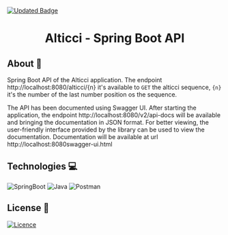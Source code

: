 [![Updated Badge](https://badges.pufler.dev/updated/MateusFS99/RecipeBook-ASP.NET)](https://github.com/MateusFS99/RecipeBook-ASP.NET/commits/main)

<h1 align="center">Alticci - Spring Boot API</h1>

## About 🎯

Spring Boot API of the Alticci application. The endpoint http://localhost:8080/alticci/{n} it's available to ``GET`` the alticci sequence, ``{n}`` it's the number of the last number position os the sequence.

The API has been documented using Swagger UI. After starting the application, the endpoint http://localhost:8080/v2/api-docs will be available and bringing the documentation in JSON format. For better viewing, the user-friendly interface provided by the library can be used to view the documentation. Documentation will be available at url http://localhost:8080swagger-ui.html

## Technologies 💻

![SpringBoot](https://img.shields.io/badge/Spring-6DB33F?style=for-the-badge&logo=spring&logoColor=white)
![Java](https://img.shields.io/badge/Java-ED8B00?style=for-the-badge&logo=java&logoColor=white)
![Postman](https://img.shields.io/badge/postman-FF6C37?style=for-the-badge&logo=postman&logoColor=white)

## License 📝

[![Licence](https://img.shields.io/github/license/Ileriayo/markdown-badges?style=for-the-badge)](./LICENSE)